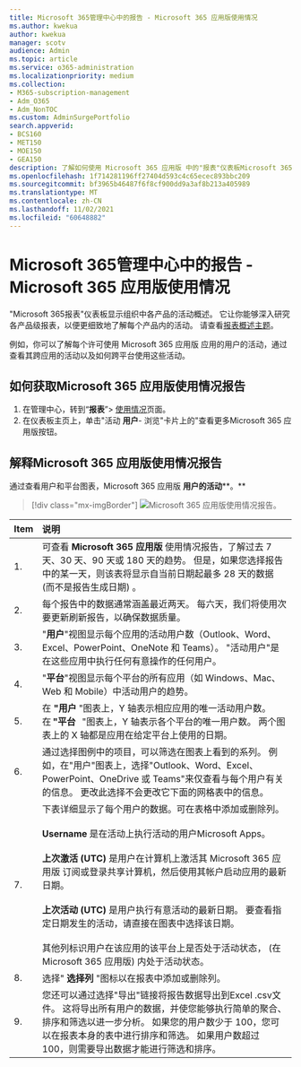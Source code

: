 ```yaml
---
title: Microsoft 365管理中心中的报告 - Microsoft 365 应用版使用情况
ms.author: kwekua
author: kwekua
manager: scotv
audience: Admin
ms.topic: article
ms.service: o365-administration
ms.localizationpriority: medium
ms.collection:
- M365-subscription-management
- Adm_O365
- Adm_NonTOC
ms.custom: AdminSurgePortfolio
search.appverid:
- BCS160
- MET150
- MOE150
- GEA150
description: 了解如何使用 Microsoft 365 应用版 中的"报表"仪表板Microsoft 365报表报表Microsoft 365 管理中心。
ms.openlocfilehash: 1f714281196ff27404d593c4c65ecec893bbc209
ms.sourcegitcommit: bf3965b46487f6f8cf900dd9a3af8b213a405989
ms.translationtype: MT
ms.contentlocale: zh-CN
ms.lasthandoff: 11/02/2021
ms.locfileid: "60648882"
---
```

# <a name="microsoft-365-reports-in-the-admin-center---microsoft-365-apps-usage"></a>Microsoft 365管理中心中的报告 - Microsoft 365 应用版使用情况

"Microsoft 365报表"仪表板显示组织中各产品的活动概述。 它让你能够深入研究各产品级报表，以便更细致地了解每个产品内的活动。 请查看[报表概述主题](activity-reports.md)。

 例如，你可以了解每个许可使用 Microsoft 365 应用版 应用的用户的活动，通过查看其跨应用的活动以及如何跨平台使用这些活动。

## <a name="how-to-get-to-the-microsoft-365-apps-usage-report"></a>如何获取Microsoft 365 应用版使用情况报告

1. 在管理中心，转到“**报表**”\> <a href="https://go.microsoft.com/fwlink/p/?linkid=2074756" target="_blank">使用情况</a>页面。 
2. 在仪表板主页上，单击"活动 **用户**- 浏览"卡片上的"查看更多Microsoft 365 应用版按钮。

## <a name="interpret-the-microsoft-365-apps-usage-report"></a>解释Microsoft 365 应用版使用情况报告

通过查看用户和平台图表，Microsoft 365 应用版 **用户的活动****。**

> [!div class="mx-imgBorder"]
> ![Microsoft 365 应用版使用情况报告。](../../media/0bcf67e6-a6e4-4109-a215-369f9f20ad84.png)

|Item|说明|
 |:-----|:-----|
 |1. <br/> |可查看 **Microsoft 365 应用版** 使用情况报告，了解过去 7 天、30 天、90 天或 180 天的趋势。 但是，如果您选择报告中的某一天，则该表将显示自当前日期起最多 28 天的数据 (而不是报告生成日期) 。 <br/> |
 |2. <br/> |每个报告中的数据通常涵盖最近两天。 每六天，我们将使用次要更新刷新报告，以确保数据质量。 <br/> |
 |3. <br/> |"**用户**"视图显示每个应用的活动用户数（Outlook、Word、Excel、PowerPoint、OneNote 和 Teams）。 "活动用户"是在这些应用中执行任何有意操作的任何用户。 <br/> |
 |4. <br/> |"**平台**"视图显示每个平台的所有应用（如 Windows、Mac、Web 和 Mobile）中活动用户的趋势。 <br/> |
 |5.<br/>|在 **"用户** "图表上，Y 轴表示相应应用的唯一活动用户数。 在 **"平台**   "图表上，Y 轴表示各个平台的唯一用户数。 两个图表上的 X 轴都是应用在给定平台上使用的日期。<br/>|
 6.<br/>|通过选择图例中的项目，可以筛选在图表上看到的系列。 例如，在"用户"图表上，选择"Outlook、Word、Excel、PowerPoint、OneDrive 或 Teams"来仅查看与每个用户有关的信息。 更改此选择不会更改它下面的网格表中的信息。|
 |7.<br/>|下表详细显示了每个用户的数据。可在表格中添加或删除列。  <br/><br/>**Username** 是在活动上执行活动的用户Microsoft Apps。<br><br/>**上次激活 (UTC)** 是用户在计算机上激活其 Microsoft 365 应用版 订阅或登录共享计算机，然后使用其帐户启动应用的最新日期。 <br/><br/>**上次活动 (UTC)** 是用户执行有意活动的最新日期。 要查看指定日期发生的活动，请直接在图表中选择该日期。<br/><br/>其他列标识用户在该应用的该平台上是否处于活动状态， (在Microsoft 365 应用版) 内处于活动状态。 |
 |8.<br/>|选择" **选择列** "图标以在报表中添加或删除列。|
 |9.<br/>|您还可以通过选择"导出"链接将报告数据导出到Excel .csv文件。  这将导出所有用户的数据，并使您能够执行简单的聚合、排序和筛选以进一步分析。 如果您的用户数少于 100，您可以在报表本身的表中进行排序和筛选。 如果用户数超过 100，则需要导出数据才能进行筛选和排序。|
